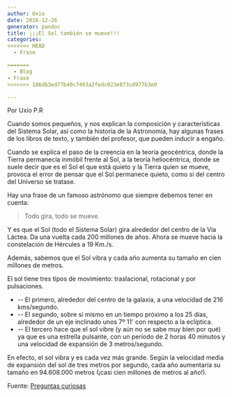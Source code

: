 ```yaml
---
author: Uxío
date: 2016-12-26
generator: pandoc
title: ¡¡¡El Sol también se mueve!!!
categories:
<<<<<<< HEAD
  - Frase

=======
  - Blog
- Frase
>>>>>>> 186db3ed77b40c7493a2fedc023e873cd977b3e0

---
```




Por Uxío P.R

Cuando somos pequeños, y nos explican la composición y características
del Sistema Solar, así como la historia de la Astronomía, hay algunas
frases de los libros de texto, y también del profesor, que pueden
inducir a engaño.

Cuando se explica el paso de la creencia en la teoría geocéntrica, donde
la Tierra permanecía inmóbil frente al Sol, a la teoría heliocéntrica,
donde se suele decir que es el Sol el que está quieto y la Tierra quien
se mueve, provoca el error de pensar que el Sol permanece quieto, como
si del centro del Universo se tratase.

Hay una frase de un famoso astrónomo que siempre debemos tener en
cuenta:

> Todo gira, todo se mueve.

Y es que el Sol (todo el Sistema Solar) gira alrededor del centro de la
Via Láctea. Da una vuelta cada 200 millones de años. Ahora se mueve
hacia la constelación de Hércules a 19 Km./s.

Además, sabemos que el Sol vibra y cada año aumenta su tamaño en cien
millones de metros.

El sol tiene tres tipos de movimiento: traslacional, rotacional y por
pulsaciones.

-   -- El primero, alrededor del centro de la galaxia, a una velocidad
    de 216 kms/segundo.
  -   -- El segundo, sobre sí mismo en un tiempo próximo a los 25 días,
    alrededor de un eje inclinado unos 7º 11' con respecto a la
    eclíptica.
  -   -- El tercero hace que el sol vibre (y aún no se sabe muy bien por
    qué) ya que es una estrella pulsante, con un periodo de 2 horas 40
    minutos y una velocidad de expansión de 3 metros/segundo.

En efecto, el sol vibra y es cada vez más grande. Según la velocidad
media de expansión del sol de tres metros por segundo, cada año
aumentaría su tamaño en 94.608.000 metros (¡casi cien millones de metros
al año!).

Fuente: [Preguntas curiosas](http://www.preguntascuriosas.com/)
